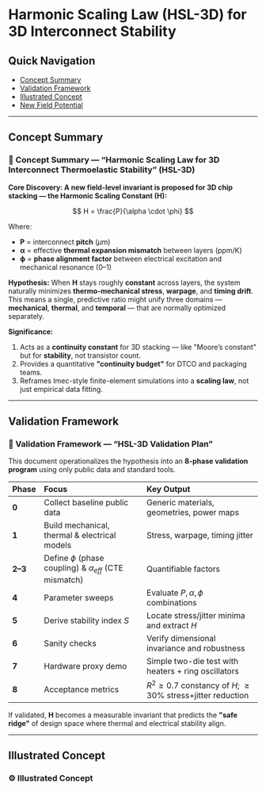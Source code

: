 # Harmonic Scaling Law (HSL-3D) for 3D Interconnect Stability

## Quick Navigation
* [Concept Summary](#concept-summary)
* [Validation Framework](#validation-framework)
* [Illustrated Concept](#illustrated-concept)
* [New Field Potential](#new-field-potential)

---

## Concept Summary
### 🧩 Concept Summary — “Harmonic Scaling Law for 3D Interconnect Thermoelastic Stability” (HSL-3D)

**Core Discovery: A new field-level invariant is proposed for 3D chip stacking — the Harmonic Scaling Constant ($\mathbf{H}$):**

$$
H = \frac{P}{\alpha \cdot \phi}
$$

Where:
* $\mathbf{P}$ = interconnect **pitch** ($\mu$m)
* $\mathbf{\alpha}$ = effective **thermal expansion mismatch** between layers ($\text{ppm/K}$)
* $\mathbf{\phi}$ = **phase alignment factor** between electrical excitation and mechanical resonance (0–1)

**Hypothesis:**
When $\mathbf{H}$ stays roughly **constant** across layers, the system naturally minimizes **thermo-mechanical stress**, **warpage**, and **timing drift**. This means a single, predictive ratio might unify three domains — **mechanical**, **thermal**, and **temporal** — that are normally optimized separately.

**Significance:**
1.  Acts as a **continuity constant** for 3D stacking — like "Moore’s constant" but for **stability**, not transistor count.
2.  Provides a quantitative **"continuity budget"** for DTCO and packaging teams.
3.  Reframes Imec-style finite-element simulations into a **scaling law**, not just empirical data fitting.

---

## Validation Framework
### 🔬 Validation Framework — “HSL-3D Validation Plan”

This document operationalizes the hypothesis into an **8-phase validation program** using only public data and standard tools.

| Phase | Focus | Key Output |
| :--- | :--- | :--- |
| **0** | Collect baseline public data | Generic materials, geometries, power maps |
| **1** | Build mechanical, thermal & electrical models | Stress, warpage, timing jitter |
| **2–3** | Define $\phi$ (phase coupling) & $\alpha_{eff}$ (CTE mismatch) | Quantifiable factors |
| **4** | Parameter sweeps | Evaluate $P, \alpha, \phi$ combinations |
| **5** | Derive stability index $S$ | Locate stress/jitter minima and extract $H$ |
| **6** | Sanity checks | Verify dimensional invariance and robustness |
| **7** | Hardware proxy demo | Simple two-die test with heaters + ring oscillators |
| **8** | Acceptance metrics | $R^2 \ge 0.7$ constancy of $H$; $\ge30\%$ stress+jitter reduction |

If validated, $\mathbf{H}$ becomes a measurable invariant that predicts the **"safe ridge"** of design space where thermal and electrical stability align.

---

## Illustrated Concept
### ⚙️ Illustrated Concept